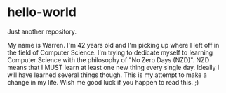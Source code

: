 # hello-world
Just another repository. 

My name is Warren.  I'm 42 years old and I'm picking up where I left off in the field of Computer Science.  I'm trying to dedicate myself to learning Computer Science with the philosophy of "No Zero Days (NZD)".  NZD means that I MUST learn at least one new thing every single day.  Ideally I will have learned several things though.  This is my attempt to make a change in my life.  Wish me good luck if you happen to read this. ;)
